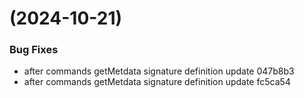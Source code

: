 #  (2024-10-21)


### Bug Fixes

* after commands getMetdata signature definition update 047b8b3
* after commands getMetdata signature definition update fc5ca54



